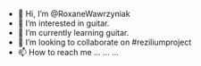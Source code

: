 - 👋 Hi, I’m @RoxaneWawrzyniak
- 👀 I’m interested in guitar.
- 🌱 I’m currently learning guitar.
- 💞️ I’m looking to collaborate on #reziliumproject
- 📫 How to reach me ... ... ...

<!---
RoxaneWawrzyniak/RoxaneWawrzyniak is a ✨ special ✨ repository because its `README.md` (this file) appears on your GitHub profile.
You can click the Preview link to take a look at your changes.
--->
